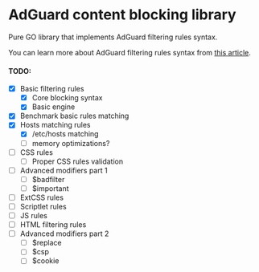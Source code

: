 # AdGuard content blocking library

Pure GO library that implements AdGuard filtering rules syntax.

You can learn more about AdGuard filtering rules syntax from [this article](https://kb.adguard.com/en/general/how-to-create-your-own-ad-filters).

#### TODO:

* [X] Basic filtering rules
    * [X] Core blocking syntax
    * [X] Basic engine
* [X] Benchmark basic rules matching
* [X] Hosts matching rules
    * [X] /etc/hosts matching
    * [ ] memory optimizations?
* [ ] CSS rules
    * [ ] Proper CSS rules validation
* [ ] Advanced modifiers part 1
    * [ ] $badfilter
    * [ ] $important
* [ ] ExtCSS rules
* [ ] Scriptlet rules
* [ ] JS rules
* [ ] HTML filtering rules
* [ ] Advanced modifiers part 2
    * [ ] $replace
    * [ ] $csp
    * [ ] $cookie